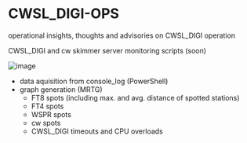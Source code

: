 # CWSL_DIGI-OPS
operational insights, thoughts and advisories on CWSL_DIGI operation

CWSL_DIGI and cw skimmer server monitoring scripts (soon)

![image](https://github.com/dc7ds/CWSL_DIGI-OPS/assets/35285029/4ccf8af3-fb88-440a-a926-84456d599a06)


- data aquisition from console_log (PowerShell)
- graph generation (MRTG)
  - FT8 spots (including max. and avg. distance of spotted stations)
  - FT4 spots
  - WSPR spots
  - cw spots
  - CWSL_DIGI timeouts and CPU overloads
